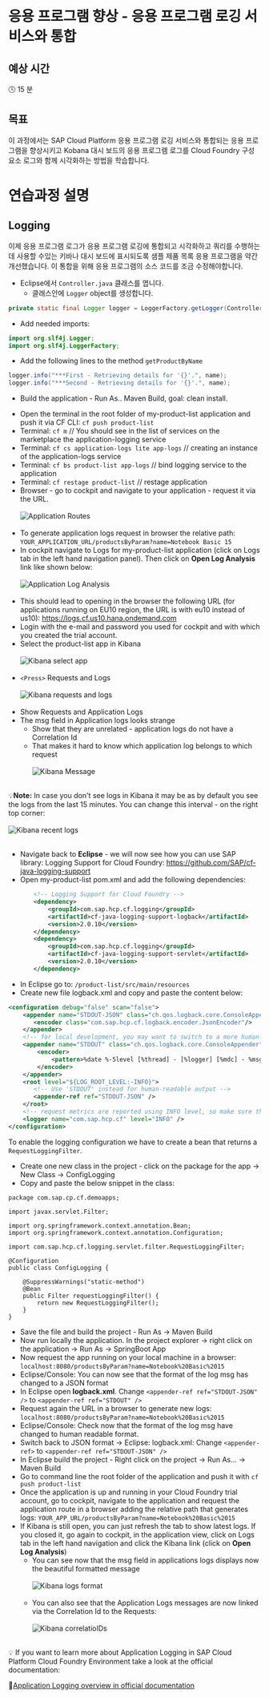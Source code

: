 # 응용 프로그램 향상 - 응용 프로그램 로깅 서비스와 통합

## 예상 시간

:clock4: 15 분

## 목표

이 과정에서는 SAP Cloud Platform 응용 프로그램 로깅 서비스와 통합되는 응용 프로그램을 향상시키고 Kobana 대시 보드의 응용 프로그램 로그를 Cloud Foundry 구성 요소 로그와 함께 시각화하는 방법을 학습합니다.


# 연습과정 설명


## Logging
이제 응용 프로그램 로그가 응용 프로그램 로깅에 통합되고 시각화하고 쿼리를 수행하는 데 사용할 수있는 키바나 대시 보드에 표시되도록 샘플 제품 목록 응용 프로그램을 약간 개선했습니다. 이 통합을 위해 응용 프로그램의 소스 코드를 조금 수정해야합니다.

* Eclipse에서 `Controller.java` 클래스를 엽니다.
  - 클래스안에 `Logger` object를 생성합니다.
```java
private static final Logger logger = LoggerFactory.getLogger(Controller.class);
```
  - Add needed imports:
  ```java
  import org.slf4j.Logger;
  import org.slf4j.LoggerFactory;
  ```

  - Add the following lines to the method `getProductByName`
  ```java
  logger.info("***First - Retrieving details for '{}'.", name);
  logger.info("***Second - Retrieving details for '{}'.", name);
  ```
 - Build the application - Run As.. Maven Build, goal: clean install.
* Open the terminal in the root folder of my-product-list application and push it via CF CLI: `cf push product-list`
* Terminal: `cf m` // You should see in the list of services on the marketplace the application-logging service
* Terminal: `cf cs application-logs lite app-logs` // creating an instance of the application-logs service
* Terminal: `cf bs product-list app-logs` // bind logging service to the application
* Terminal: `cf restage product-list` // restage application
* Browser - go to cockpit and navigate to your application - request it via the URL.
<br><br>
![Application Routes](/img/application_routes_cockpit.png?raw=true)
<br><br>
* To generate application logs request in browser the relative path:
`YOUR_APPLICATION_URL/productsByParam?name=Notebook Basic 15`
* In cockpit navigate to Logs for my-product-list application (click on Logs tab in the left hand navigation panel). Then click on **Open Log Analysis** link like shown below:
<br><br>
![Application Log Analysis](/img/cockpit_open_log_analysis.png?raw=true)
<br><br>
* This should lead to opening in the browser the following URL (for applications running on EU10 region, the URL is with eu10 instead of us10): https://logs.cf.us10.hana.ondemand.com
* Login with the e-mail and password you used for cockpit and with which you created the trial account.
* Select the product-list app in Kibana
<br><br>
![Kibana select app](/img/kibana_product_list_app.png?raw=true)
<br><br>
* `<Press>` Requests and Logs
<br><br>
![Kibana requests and logs](/img/kibana_requests_logs.png?raw=true)
<br><br>
* Show Requests and Application Logs
* The msg field in Application logs looks strange
  * Show that they are unrelated - application logs do not have a Correlation Id
  * That makes it hard to know which application log belongs to which request
  <br><br>
  ![Kibana Message](/img/kibana_msg_no_correlationid.png?raw=tru)
  <br><br>

:bulb:**Note:** In case you don't see logs in Kibana it may be as by default you see the logs from the last 15 minutes. You can change this interval - on the right top corner:
<br><br>
![Kibana recent logs](/img/kibana_recent_logs.png?raw=true)
<br><br>
* Navigate back to **Eclipse** - we will now see how you can use SAP library: Logging Support for Cloud Foundry: https://github.com/SAP/cf-java-logging-support
* Open my-product-list pom.xml and add the following dependencies:
 ```xml
        <!-- Logging Support for Cloud Foundry -->
		<dependency>
			<groupId>com.sap.hcp.cf.logging</groupId>
			<artifactId>cf-java-logging-support-logback</artifactId>
			<version>2.0.10</version>
		</dependency>
		<dependency>
			<groupId>com.sap.hcp.cf.logging</groupId>
			<artifactId>cf-java-logging-support-servlet</artifactId>
			<version>2.0.10</version>
		</dependency>
```
* In Eclipse go to: `/product-list/src/main/resources`
* Create new file logback.xml and copy and paste the content below:
```xml
<configuration debug="false" scan="false">
	<appender name="STDOUT-JSON" class="ch.qos.logback.core.ConsoleAppender">
       <encoder class="com.sap.hcp.cf.logback.encoder.JsonEncoder"/>
    </appender>
    <!-- for local development, you may want to switch to a more human-readable layout -->
    <appender name="STDOUT" class="ch.qos.logback.core.ConsoleAppender">
        <encoder>
            <pattern>%date %-5level [%thread] - [%logger] [%mdc] - %msg%n</pattern>
        </encoder>
    </appender>
    <root level="${LOG_ROOT_LEVEL:-INFO}">
       <!-- Use 'STDOUT' instead for human-readable output -->
       <appender-ref ref="STDOUT-JSON" />
    </root>
  	<!-- request metrics are reported using INFO level, so make sure the instrumentation loggers are set to that level -->
    <logger name="com.sap.hcp.cf" level="INFO" />
</configuration>
```

To enable the logging configuration we have to create a bean that returns a `RequestLoggingFilter`.

* Create one new class in the project - click on the package for the app -> New Class -> ConfigLogging
* Copy and paste the below snippet in the class:
```
package com.sap.cp.cf.demoapps;

import javax.servlet.Filter;

import org.springframework.context.annotation.Bean;
import org.springframework.context.annotation.Configuration;

import com.sap.hcp.cf.logging.servlet.filter.RequestLoggingFilter;

@Configuration
public class ConfigLogging {

	@SuppressWarnings("static-method")
	@Bean
	public Filter requestLoggingFilter() {
		return new RequestLoggingFilter();
	}
}
```

* Save the file and build the project - Run As -> Maven Build
* Now run locally the application. In the project explorer -> right click on the application -> Run As -> SpringBoot App
* Now request the app running on your local machine in a browser: `localhost:8080/productsByParam?name=Notebook%20Basic%2015`
* Eclipse/Console: You can now see that the format of the log msg has changed to a JSON format
* In Eclipse open **logback.xml**. Change `<appender-ref ref="STDOUT-JSON" />` to `<appender-ref ref="STDOUT" />`
* Request again the URL in a browser to generate new logs: `localhost:8080/productsByParam?name=Notebook%20Basic%2015`
* Eclipse/Console: Check now that the format of the log msg have changed to human readable format.
* Switch back to JSON format -> Eclipse: logback.xml: Change `<appender-ref>` to `<appender-ref ref="STDOUT-JSON" />`
* In Eclipse build the project - Right click on the project -> Run As... -> Maven Build
* Go to command line the root folder of the application and push it with `cf push product-list`
* Once the application is up and running in your Cloud Foundry trial account, go to cockpit, navigate to the application and request the application route in a browser adding the relative path that generates logs: `YOUR_APP_URL/productsByParam?name=Notebook%20Basic%2015`
* If Kibana is still open, you can just refresh the tab to show latest logs. If you closed it, go again to cockpit, in the application view, click on Logs tab in the left hand navigation and click the Kibana link (click on **Open Log Analysis**)
  * You can see now that the msg field in applications logs displays now the beautiful formatted message
  <br><br>
  ![Kibana logs format](/img/kibana_logs_format.png?raw=true)
  <br><br>
  * You can also see that the Application Logs messages are now linked via the Correlation Id to the Requests:
  <br><br>
  ![Kibana correlatioIDs](/img/kibana_correlationIDs.png?raw=true)
  <br><br>

:bulb: If you want to learn more about Application Logging in SAP Cloud Platform Cloud Foundry Environment take a look at the official documentation:

:link:[Application Logging overview in official documentation](https://help.sap.com/viewer/65de2977205c403bbc107264b8eccf4b/Cloud/en-US/68454d44ad41458788959485a24305e2.html)
